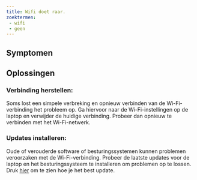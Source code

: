```yaml
---
title: Wifi doet raar.
zoektermen:
 - wifi
 - geen
---
```


## Symptomen



## Oplossingen

### Verbinding herstellen:

Soms lost een simpele verbreking en opnieuw verbinden van de Wi-Fi-verbinding het probleem op. Ga hiervoor naar de Wi-Fi-instellingen op de laptop en verwijder de huidige verbinding. Probeer dan opnieuw te verbinden met het Wi-Fi-netwerk.

### Updates installeren:

Oude of verouderde software of besturingssystemen kunnen problemen veroorzaken met de Wi-Fi-verbinding. Probeer de laatste updates voor de laptop en het besturingssysteem te installeren om problemen op te lossen. Druk [hier](https://pius-x-antwerpen.github.io/ict-balie//tutorials/updaten.html) om te zien hoe je het best update.
